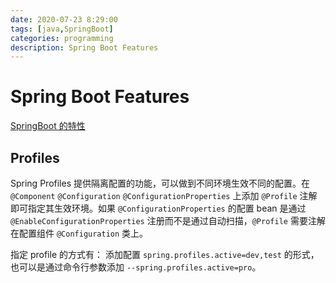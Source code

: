 ```yaml
---
date: 2020-07-23 8:29:00
tags: [java,SpringBoot]
categories: programming
description: Spring Boot Features
---
```


# Spring Boot Features

[SpringBoot 的特性](https://docs.spring.io/spring-boot/docs/current-SNAPSHOT/reference/htmlsingle/#boot-features)

## Profiles

Spring Profiles 提供隔离配置的功能，可以做到不同环境生效不同的配置。在 `@Component` `@Configuration` `@ConfigurationProperties` 上添加 `@Profile` 注解即可指定其生效环境。如果 `@ConfigurationProperties` 的配置 bean 是通过 `@EnableConfigurationProperties` 注册而不是通过自动扫描，`@Profile` 需要注解在配置组件 `@Configuration` 类上。

指定 profile 的方式有： 添加配置 `spring.profiles.active=dev,test` 的形式，也可以是通过命令行参数添加 `--spring.profiles.active=pro`。

